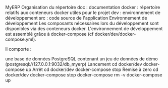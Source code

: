 MyERP
Organisation du répertoire
doc : documentation
docker : répertoire relatifs aux conteneurs docker utiles pour le projet
dev : environnement de développement
src : code source de l'application
Environnement de développement
Les composants nécessaires lors du développement sont disponibles via des conteneurs docker. L'environnement de développement est assemblé grâce à docker-compose (cf docker/dev/docker-compose.yml).

Il comporte :

une base de données PostgreSQL contenant un jeu de données de démo (postgresql://127.0.0.1:9032/db_myerp)
Lancement
cd docker/dev
docker-compose up
Arrêt
cd docker/dev
docker-compose stop
Remise à zero
cd docker/dev
docker-compose stop
docker-compose rm -v
docker-compose up
